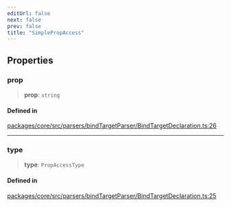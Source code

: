 ```yaml
---
editUrl: false
next: false
prev: false
title: "SimplePropAccess"
---
```


## Properties

### prop

> **prop**: `string`

#### Defined in

[packages/core/src/parsers/bindTargetParser/BindTargetDeclaration.ts:26](https://github.com/mProjectsCode/obsidian-meta-bind-plugin/blob/f797e384bc51b3b69ee936c1c8f585862087d6d3/packages/core/src/parsers/bindTargetParser/BindTargetDeclaration.ts#L26)

***

### type

> **type**: `PropAccessType`

#### Defined in

[packages/core/src/parsers/bindTargetParser/BindTargetDeclaration.ts:25](https://github.com/mProjectsCode/obsidian-meta-bind-plugin/blob/f797e384bc51b3b69ee936c1c8f585862087d6d3/packages/core/src/parsers/bindTargetParser/BindTargetDeclaration.ts#L25)
